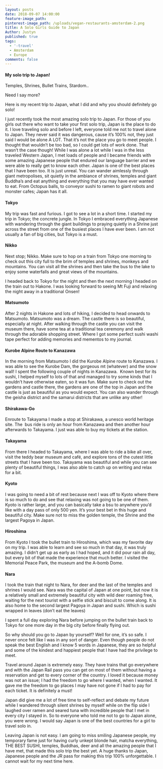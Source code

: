 ```yaml
---
layout: posts
date: 2018-09-07 14:00:00
feature-image_path:
pinterest-image_path: /uploads/vegan-restaurants-amsterdam-2.png
title: A Solo Girls Guide to Japan
Author: Justyn
published: true
tags:
  - '-travel'
  - Amsterdam
  - Europe
comments: false
---
```


#### My solo trip to Japan!

Temples, Shrines, Bullet Trains, Stardom..

Need I say more?

Here is my recent trip to Japan, what I did and why you should definitely go solo!

I just recently took the most amazing solo trip to Japan. For those of you girls out there who want to take your first solo trip, Japan is the place to do it. I love traveling solo and before I left, everyone told me not to travel alone to Japan. They never said it was dangerous, cause it’s 100% not, they just said I would be alone A LOT. That it’s not the place you go to meet people. I thought that wouldn’t be too bad, so I could get lots of work done. That wasn’t the case though! While I was alone a lot while I was in the less traveled Western Japan, I met loads of people and I became friends with some amazing Japanese people that endured our language barrier and we were able to really get to know each other. Japan is one of the best places that I have been too. It is just unreal. You can wander aimlessly through giant metropolises, sit quietly in the ambiance of shrines, temples and giant Buddha’s and eat anything and everything that you may have ever wanted to eat. From Octopus balls, to conveyor sushi to ramen to giant robots and monster cafes; Japan has it all.&nbsp;

#### Tokyo

My trip was fast and furious. I got to see a lot in a short time. I started my trip in Tokyo; the concrete jungle. In Tokyo I embraced everything Japanese with wandering through the giant buildings to praying quietly in a Shrine just across the street from one of the busiest places I have ever been. I am not usually a fan of big cities, but Tokyo is a must.

#### Nikko

Next stop; Nikko. Make sure to hop on a train from Tokyo one morning to check out this city full to the brim of temples and shrines, monkeys and mountains. You can visit all the shrines and then take the bus to the lake to enjoy some waterfalls and great views of the mountains.

I headed back to Tokyo for the night and then the next morning I headed on the train out to Hakone. I was looking forward to seeing Mt Fuji and relaxing the night away in a traditional Onsen!

#### Matsumoto

After 2 nights in Hakone and lots of hiking, I decided to head onwards to Matsumoto. Matsumoto was a dream. The castle there is so beautiful, especially at night. After walking through the castle you can visit the museum there, have some tea at a traditional tea ceremony and walk through the adorable shopping street. Where I got some perfect sushi washi tape perfect for adding memories and mementos to my journal.

#### Kurobe Alpine Route to Kanazawa

In the morning from Matsumoto I did the Kurobe Alpine route to Kanazawa. I was able to see the Kurobe Dam, the gorgeous mt (whatever) and the snow wall! I spent the following couple of nights in Kanazawa. &nbsp;Known best for its sushi, I helped myself to lots of that and managed to try some kinds that I wouldn’t have otherwise eaten, so it was fun. Make sure to check out the gardens and castle there, the gardens are one of the top in Japan and the castle is just as beautiful as you would expect. You can also wander through the geisha district and the samarui districts that are unlike any other!

#### Shirakawa-Go

Enroute to Takayama I made a stop at Shirakawa, a unesco world heritage site. The &nbsp;bus ride is only an hour from Kanazawa and then another hour afterwards to Takayama. I just was able to buy my tickets at the station.

#### Takayama

From there I headed to Takayama, where I was able to ride a bike all over, visit the teddy bear museum and caf&eacute;, and explore tons of the cutest little streets that I have been too. Takayama was beautiful and while you can see plenty of beautiful things, I was also able to catch up on writing and relax for a bit.

#### Kyoto

I was going to need a bit of rest because next I was off to Kyoto where there is so much to do and see that relaxing was not going to be one of them. Kyoto is rather large, and you can basically take a bsu to anywhere you’d like with a day pass of only 500 yen. It’s your best bet in this huge and beautiful city. Make sure not to miss the golden temple, the Shrine and the largest Pagoya in Japan.

#### Hiroshima

From Kyoto I took the bullet train to Hiroshima, which was my favorite day on my trip. I was able to learn and see so much in that day, it was truly amazing. I didn’t get up as early as I had hoped, and it did pour rain all day, but every bit of that made the experience that much better. I visited the Memorial Peace Park, the museum and the A-bomb Dome.

#### Nara

I took the train that night to Nara, for deer and the last of the temples and shrines I would see. Nara was the capital of Japan at one point, but now it is a relatively small and extremely beautiful city with wild deer roaming free, waiting for the next tourist with a selfie stick and biscuit to come along. It is also home to the second largest Pagoya in Japan and sushi. Which is sushi wrapped in leaves (don’t eat the leaves)

I spent a full day exploring Nara before jumping on the bullet train back to Tokyo for one more day in the big city before finally flying out.

So why should you go to Japan by yourself? Well for one, it’s so safe. I never once felt like I was in any sort of danger. Even though people do not speak the best English and I know 5 words in Japanese, they are so helpful and some of the kindest and happiest people that I have had the privilege to meet.

Travel around Japan is extremely easy. They have trains that go everywhere and with the Japan Rail pass you can get on most of them without having a reservation and get to every corner of the country. I loved it because money was not an issue; I had the freedom to go where I wanted, when I wanted. It gave me the freedom to go places I may have not gone if I had to pay for each ticket. It is definitely a must!

Japan did give me a lot of free time to self-reflect and debate my future while I wandered through silent shrines by myself while on the flip side I laughed over ramen and seared tuna with incredible people that I met in every city I stayed in. So to everyone who told me not to go to Japan alone, you were wrong. I would say Japan is one of the best countries for a girl to travel solo in.

Leaving Japan is not easy. I am going to miss smiling Japanese people, my temporary fame just for having curly unkept blonde hair, matcha everything, THE BEST SUSHI, temples, Buddhas, deer and all the amazing people that I have met, that made this solo trip the best yet. A huge thanks to Japan, Japanese people and the JR pass for making this trip 100% unforgettable. I cannot wait for my next time here.